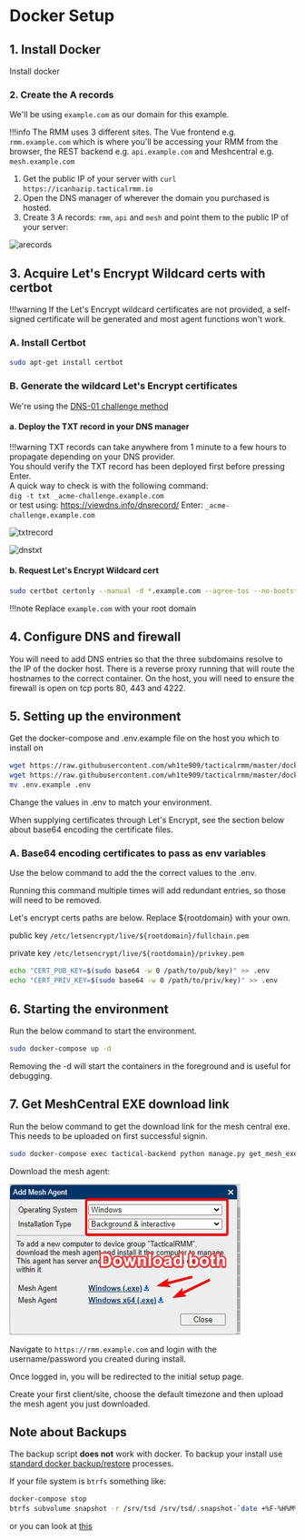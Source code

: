 # Docker Setup

## 1. Install Docker

Install docker

### 2. Create the A records

We'll be using `example.com` as our domain for this example.

!!!info
    The RMM uses 3 different sites. The Vue frontend e.g. `rmm.example.com` which is where you'll be accessing your RMM from the browser, the REST backend e.g. `api.example.com` and Meshcentral e.g. `mesh.example.com`

1. Get the public IP of your server with `curl https://icanhazip.tacticalrmm.io`
2. Open the DNS manager of wherever the domain you purchased is hosted.
3. Create 3 A records: `rmm`, `api` and `mesh` and point them to the public IP of your server:

![arecords](images/arecords.png)

## 3. Acquire Let's Encrypt Wildcard certs with certbot

!!!warning
  If the Let's Encrypt wildcard certificates are not provided, a self-signed certificate will be generated and most agent functions won't work. 

### A. Install Certbot

```bash
sudo apt-get install certbot
```

### B. Generate the wildcard Let's Encrypt certificates

We're using the [DNS-01 challenge method](https://letsencrypt.org/docs/challenge-types/#dns-01-challenge)
#### a. Deploy the TXT record in your DNS manager

!!!warning
    TXT records can take anywhere from 1 minute to a few hours to propagate depending on your DNS provider.<br/>
    You should verify the TXT record has been deployed first before pressing Enter.<br/>
    A quick way to check is with the following command:<br/> `dig -t txt _acme-challenge.example.com`<br/>
    or test using: <https://viewdns.info/dnsrecord/> Enter: `_acme-challenge.example.com`

![txtrecord](images/txtrecord.png)

![dnstxt](images/dnstxt.png)

#### b. Request Let's Encrypt Wildcard cert

```bash
sudo certbot certonly --manual -d *.example.com --agree-tos --no-bootstrap --manual-public-ip-logging-ok --preferred-challenges dns
```

!!!note
    Replace `example.com` with your root domain

## 4. Configure DNS and firewall

You will need to add DNS entries so that the three subdomains resolve to the IP of the docker host. There is a reverse proxy running that will route the hostnames to the correct container. On the host, you will need to ensure the firewall is open on tcp ports 80, 443 and 4222.

## 5. Setting up the environment

Get the docker-compose and .env.example file on the host you which to install on

```bash
wget https://raw.githubusercontent.com/wh1te909/tacticalrmm/master/docker/docker-compose.yml
wget https://raw.githubusercontent.com/wh1te909/tacticalrmm/master/docker/.env.example
mv .env.example .env
```

Change the values in .env to match your environment.

When supplying certificates through Let's Encrypt, see the section below about base64 encoding the certificate files.

### A. Base64 encoding certificates to pass as env variables

Use the below command to add the the correct values to the .env.

Running this command multiple times will add redundant entries, so those will need to be removed.

Let's encrypt certs paths are below. Replace ${rootdomain} with your own.

public key
`/etc/letsencrypt/live/${rootdomain}/fullchain.pem`

private key
`/etc/letsencrypt/live/${rootdomain}/privkey.pem`

```bash
echo "CERT_PUB_KEY=$(sudo base64 -w 0 /path/to/pub/key)" >> .env
echo "CERT_PRIV_KEY=$(sudo base64 -w 0 /path/to/priv/key)" >> .env
```

## 6. Starting the environment

Run the below command to start the environment.

```bash
sudo docker-compose up -d
```

Removing the -d will start the containers in the foreground and is useful for debugging.

## 7. Get MeshCentral EXE download link

Run the below command to get the download link for the mesh central exe. This needs to be uploaded on first successful signin.

```bash
sudo docker-compose exec tactical-backend python manage.py get_mesh_exe_url
```

Download the mesh agent:

![meshagentdl](images/meshagentdl.png)

Navigate to `https://rmm.example.com` and login with the username/password you created during install.

Once logged in, you will be redirected to the initial setup page.

Create your first client/site, choose the default timezone and then upload the mesh agent you just downloaded.

## Note about Backups

The backup script **does not** work with docker. To backup your install use [standard docker backup/restore](https://docs.docker.com/desktop/backup-and-restore/) processes.

If your file system is `btrfs` something like:

```bash
docker-compose stop
btrfs subvolume snapshot -r /srv/tsd /srv/tsd/.snapshot-`date +%F-%H%M%S`
```

or you can look at [this](https://github.com/larseberhardt/TRMM-Docker-Backup-Script)

